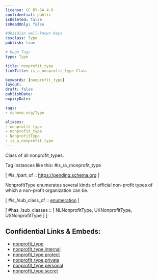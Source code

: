 ```yaml
---
license: CC BY-SA 4.0
confidential: public
isDeleted: false
isReadOnly: false

#Obsidian well-known Keys
cssclass: Type
publish: true

# Hugo Tags
type: Type

title: nonprofit_type
linkTitle: is_a_nonprofit_type Class

keywords: [nonprofit_type]
layout: 
draft: false
publishDate:
expiryDate: 

tags:
- schema.org/Type

aliases:
- nonprofit-type
- nonprofit_type
- NonprofitType
- is_a_nonprofit_type
---
```


Class of all nonprofit_types.

Tag Instances like this: 
#is_/a_/nonprofit_type

[ #is_/part_of :: https://pending.schema.org ]

NonprofitType enumerates several kinds of official non-profit types of which a non-profit organization can be.

[ #is_/sub_class_of :: [enumeration](schema.org/Type/is_a_/intangible/enumeration.md) ]

[ #has_/sub_classes :: [ NLNonprofitType, UKNonprofitType, USNonprofitType ] ]



## Confidential Links & Embeds: 
- [nonprofit_type](../../../../../../_public/schema.org/Type/is_a_/intangible/enumeration/nonprofit_type.md) 
- [nonprofit_type.internal](../../../../../../_internal/schema.org/Type/is_a_/intangible/enumeration/nonprofit_type.internal.md) 
- [nonprofit_type.protect](../../../../../../_protect/schema.org/Type/is_a_/intangible/enumeration/nonprofit_type.protect.md) 
- [nonprofit_type.private](../../../../../../_private/schema.org/Type/is_a_/intangible/enumeration/nonprofit_type.private.md) 
- [nonprofit_type.personal](../../../../../../_personal/schema.org/Type/is_a_/intangible/enumeration/nonprofit_type.personal.md) 
- [nonprofit_type.secret](../../../../../../_secret/schema.org/Type/is_a_/intangible/enumeration/nonprofit_type.secret.md) 
